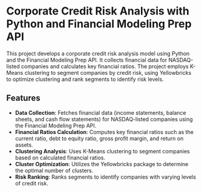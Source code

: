 # Corporate Credit Risk Analysis with Python and Financial Modeling Prep API

This project develops a corporate credit risk analysis model using Python and the Financial Modeling Prep API. It collects financial data for NASDAQ-listed companies and calculates key financial ratios. The project employs K-Means clustering to segment companies by credit risk, using Yellowbricks to optimize clustering and rank segments to identify risk levels.

## Features

- **Data Collection**: Fetches financial data (income statements, balance sheets, and cash flow statements) for NASDAQ-listed companies using the Financial Modeling Prep API.
- **Financial Ratios Calculation**: Computes key financial ratios such as the current ratio, debt to equity ratio, gross profit margin, and return on assets.
- **Clustering Analysis**: Uses K-Means clustering to segment companies based on calculated financial ratios.
- **Cluster Optimization**: Utilizes the Yellowbricks package to determine the optimal number of clusters.
- **Risk Ranking**: Ranks segments to identify companies with varying levels of credit risk.
